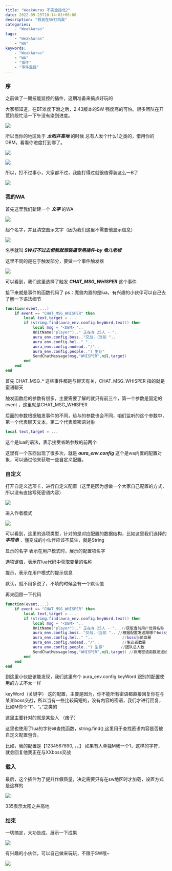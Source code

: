 ```yaml
---
title: "WeakAuras 不完全指北2"
date: 2022-09-25T10:14:01+08:00
description: "假装在SW打鸡蛋"
categories:
    - "WeakAuras"
tags:
    - "WeakAuras"
    - "WA"
keywords:
    - "WeakAuras"
    - "WA"
    - "插件"
    - "事件监控"
---
```


### 序

之前做了一期技能监控的插件，这期准备来搞点好玩的

大家都知道，在BT难度下滑之后，2.43版本的SW 强度高的可怕。很多团队在开荒阶段忙活一下午没有染到进度。

![](https://blog-img.luanruisong.com/blog/img/2022202209251249410.png)

所以当你的地区处于 ***太阳井高地*** 的时候 总有人发个什么1之类的，借用你的DBM，看看你进度打到哪了。

![](https://blog-img.luanruisong.com/blog/img/2022202209251259862.png)

![](https://blog-img.luanruisong.com/blog/img/2022202209251348573.png)

所以，打不过事小，大家都不过，我能打得过就很值得装这么一B了

![](https://blog-img.luanruisong.com/blog/img/2022202209251255428.png)

### 我的WA

首先这里我们新建一个 ***文字*** 的WA

![](https://blog-img.luanruisong.com/blog/img/2022202209251300997.png)

起个名字，并且清空图示文字（因为我们这里不需要他显示信息）

![](https://blog-img.luanruisong.com/blog/img/2022202209251302192.png)

名字就叫 ***SW打不过去但我就想装逼专用插件-by 墩儿老板***

这里不同的是在于触发部分，要做一个事件触发器

![](https://blog-img.luanruisong.com/blog/img/2022202209251325439.png)

可以看到，我们这里选择了触发 ***CHAT_MSG_WHISPER*** 这个事件

接下来就是事件的函数代码了 ps：魔兽内置的是lua，有兴趣的小伙伴可以自己去了解一下语法细节

```lua
function(event,...)
    if event == "CHAT_MSG_WHISPER" then
        local text,target = ...
        if (string.find(aura_env.config.keyWord,text)) then
            local msg = "<DBM> "..
            UnitName("player").." 正在与 25人 - "..
            aura_env.config.boss.."交战，（当前 "..
            aura_env.config.hel.." "..
            aura_env.config.nodead.."/"..
            aura_env.config.people..") 生存"
            SendChatMessage(msg,"WHISPER",nil,target)    
        end
    end
end
```

首先 CHAT_MSG_* 这些事件都是与聊天有关，CHAT_MSG_WHISPER 指的就是蜜语聊天

触发函数后的参数有很多，主要需要了解的就只有前三个，第一个参数是固定的event ，这里就是CHAT_MSG_WHISPER

后面的参数根据触发事件的不同，给与的参数也会不同，咱们监听的这个参数中，第一个代表聊天文本，第二个代表着密语对象

```lua
local text,target = ...
```

这个是lua的语法，表示接受省略参数的前两个

这里有一个东西出现了很多次，就是 ***aura_env.config*** 这个是wa内置的配置对象，可以通过他来获取一些自定义配置。

### 自定义

打开自定义选项卡，进行自定义配置（这里是因为想做一个大家自己配置的方式，所以没有直接写死密语内容）

![](https://blog-img.luanruisong.com/blog/img/2022202209251333168.png)

进入作者模式

![](https://blog-img.luanruisong.com/blog/img/2022202209251334923.png)

可以看到，这里的选项类型，针对的是对应配置的数据结构，比如这里我们选择的 ***字符串*** ，懂变成的小伙伴应该不莫生，就是String

显示的名字 表示在用户模式时，展示的配置项名字

选项键值，表示在lua代码中获取变量的名称

提示，表示在用户模式的提示信息

默认，就不用多说了，不填的时候会有一个默认值

再来回顾一下代码

```lua
function(event,...)
    if event == "CHAT_MSG_WHISPER" then
        local text,target = ...
        if (string.find(aura_env.config.keyWord,text)) then
            local msg = "<DBM> "..
            UnitName("player").." 正在与 25人 - ".. //获取当前用户觉得名称
            aura_env.config.boss.."交战，（当前 ".. //根据配置发送跟哪个boss交战
            aura_env.config.hel.." "..             //boss当前血量
            aura_env.config.nodead.."/"..          //生还者数量
            aura_env.config.people..") 生存"       //团队总人数
            SendChatMessage(msg,"WHISPER",nil,target) //调用密语函数发送给M你的玩家
        end
    end
end
```

到这里小伙应该能发现，我们这里有个 aura_env.config.keyWord 跟别的配置使用的方式不太一样

keyWord（关键字） 这的配置，主要是因为，你不能所有密语都直接回复你在与某某boss交战，所以当有一些比较简短的，没有内容的密语，我们才进行回复，比如M你个“1”、“。”之类的

这里主要针对的就是某些人 （~~痞子~~）

这里也使用了lua的字符串查找函数，string.find(),这里用于查找密语内容是否被自定义配置包含。

比如，我的配置是【1234567890,.，。】 如果有人单独M我一个1，这样的字符，就会回复他我正在与XXboss交战

### 载入

最后，这个插件为了提升作假质量，决定需要只有在sw地区时才加载，设置方式是这样的

![](https://blog-img.luanruisong.com/blog/img/2022202209251346331.png)

335表示太阳之井高地

### 结束

一切搞定，大功告成，展示一下成果

![](https://blog-img.luanruisong.com/blog/img/2022202209251347512.png)

有兴趣的小伙伴，可以自己做来玩玩，不限于SW哦~

![](https://blog-img.luanruisong.com/blog/img/2022202209251349693.png)



